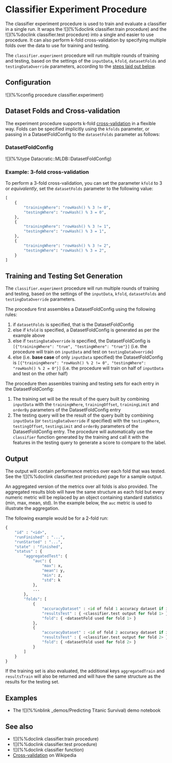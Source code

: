 # Classifier Experiment Procedure

The classifier experiment procedure is used to train and evaluate a classifier in a single run.
It wraps the ![](%%doclink classifier.train procedure) and the ![](%%doclink classifier.test procedure) into a single and easier to use procedure. It can also perform k-fold cross-validation by specifying multiple folds over the data to use for training and testing.

The `classifier.experiment` procedure will run multiple rounds of training and testing, based on the settings of the `inputData`, `kfold`, `datasetFolds` and `testingDataOverride` parameters, according to the [steps laid out below](#TrainTest).

## Configuration

![](%%config procedure classifier.experiment)

<a name="DatasetFoldConfig"></a>
## Dataset Folds and Cross-validation

The experiment procedure supports k-fold 
[cross-validation](https://en.wikipedia.org/wiki/Cross-validation_(statistics)) in a
flexible way. Folds can be specified implicitly using the `kfolds` parameter, or passing in a DatasetFoldConfig to the `datasetFolds` parameter as follows:

### DatasetFoldConfig

![](%%type Datacratic::MLDB::DatasetFoldConfig)

### Example: 3-fold cross-validation

To perform a 3-fold cross-validation, you can set the parameter `kfold` to 3 or *equivalently*, set the `datasetFolds` parameter to the following value:

```python
[
    {
        "trainingWhere": "rowHash() % 3 != 0",
        "testingWhere": "rowHash() % 3 = 0",
    },
    {
        "trainingWhere": "rowHash() % 3 != 1",
        "testingWhere": "rowHash() % 3 = 1",
    },
    {
        "trainingWhere": "rowHash() % 3 != 2",
        "testingWhere": "rowHash() % 3 = 2",
    }
]
```

<a name="TrainTest"></a>
## Training and Testing Set Generation

The `classifier.experiment` procedure will run multiple rounds of training and testing, based on the settings of the `inputData`, `kfold`, `datasetFolds` and `testingDataOverride` parameters.

The procedure first assembles a DatasetFoldConfig using the following rules:

1. if `datasetFolds` is specified, that is the DatasetFoldConfig
1. else if `kfold` is specified, a DatasetFoldConfig is generated as per the example above
1. else if `testingDataOverride` is specified, the DatasetFoldConfig is `[{"trainingWhere": "true", "testingWhere": "true"}]` (i.e. the procedure will train on `inputData` and test on `testingDataOverride`)
1. else (i.e. **base case** of only `inputData` specified) the DatasetFoldConfig is `[{"trainingWhere": "rowHash() % 2 != 0", "testingWhere": "rowHash() % 2 = 0"}]` (i.e. the procedure will train on half of `inputData` and test on the other half)

The procedure then assembles training and testing sets for each entry in the DatasetFoldConfig:

1. The training set will be the result of the query built by combining `inputData` with the `trainingWhere`, `trainingOffset`, `trainingLimit` and `orderBy` parameters of the DatasetFoldConfig entry
1. The testing query will be the result of the query built by combining  `inputData` (or `testingDataOverride` if specified) with the `testingWhere`, `testingOffset`, `testingLimit` and `orderBy` parameters of the DatasetFoldConfig entry. The procedure will automatically use the `classifier` function generated by the training and call it with the features in the testing query to generate a score to compare to the label.


## Output

The output will contain performance metrics over each fold that was tested. See the 
![](%%doclink classifier.test procedure) page for a sample output.

An aggregated version of the metrics over all folds is also provided. The aggregated
results blob will have the same structure as each fold but every numeric metric will
be replaced by an object containing standard statistics (min, max, mean, std).
In the example below, the `auc` metric is used to illustrate the aggregation.

The following example would be for a 2-fold run:

```python
{
    "id" : "<id>",
    "runFinished" : "...",
    "runStarted" : "...",
    "state" : "finished",
    "status" : {
        "aggregatedTest": {
            "auc": {
                "max": x,
                "mean": y,
                "min": z,
                "std": k
            },
            ...
        },
        "folds": [
            {
                "accuracyDataset" : <id of fold 1 accuracy dataset if it was generated>
                "resultsTest" : { <classifier.test output for fold 1> },
                "fold": { <datasetFold used for fold 1> }
            },
            {
                "accuracyDataset" : <id of fold 2 accuracy dataset if it was generated>
                "resultsTest" : { <classifier.test output for fold 2> },
                "fold": { <datasetFold used for fold 2> }
            }
        ]
    }
}
```

If the training set is also evaluated, the additional keys `aggregatedTrain` and `resultsTrain` 
will also be returned and will have the same structure as the results for the testing set.

## Examples

* The ![](%%nblink _demos/Predicting Titanic Survival) demo notebook

## See also

* ![](%%doclink classifier.train procedure)
* ![](%%doclink classifier.test procedure)
* ![](%%doclink classifier function)
* [Cross-validation](https://en.wikipedia.org/wiki/Cross-validation_(statistics)) on Wikipedia


